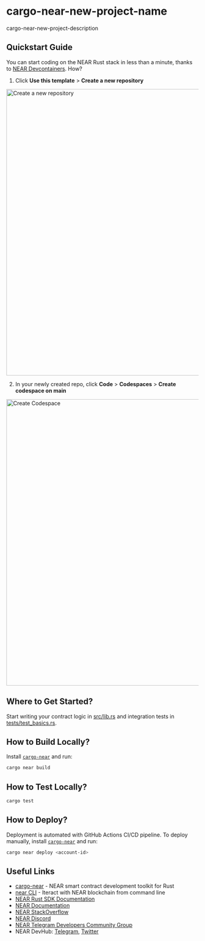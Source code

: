 # cargo-near-new-project-name

cargo-near-new-project-description

## Quickstart Guide

You can start coding on the NEAR Rust stack in less than a minute, thanks to [NEAR Devcontainers](https://github.com/near/near-devcontainers). How?

1. Click **Use this template** > **Create a new repository**

<img width="750" alt="Create a new repository" src="https://github.com/njelich/cargo-near-new-project-template/assets/12912633/d59d89f1-8bc4-42f1-8e0d-842521d87768">

2. In your newly created repo, click **Code** > **Codespaces** > **Create codespace on main**

<img width="750" alt="Create Codespace" src="https://github.com/njelich/cargo-near-new-project-template/assets/12912633/352566cf-2eca-4d42-8232-6136ea8ec9d3">

## Where to Get Started?

Start writing your contract logic in [src/lib.rs](src/lib.rs) and integration tests in [tests/test_basics.rs](tests/test_basics.rs).

## How to Build Locally?

Install [`cargo-near`](https://github.com/near/cargo-near) and run:

```bash
cargo near build
```

## How to Test Locally?

```bash
cargo test
```

## How to Deploy?

Deployment is automated with GitHub Actions CI/CD pipeline.
To deploy manually, install [`cargo-near`](https://github.com/near/cargo-near) and run:

```bash
cargo near deploy <account-id>
```

## Useful Links

- [cargo-near](https://github.com/near/cargo-near) - NEAR smart contract development toolkit for Rust
- [near CLI](https://near.cli.rs) - Iteract with NEAR blockchain from command line
- [NEAR Rust SDK Documentation](https://docs.near.org/sdk/rust/introduction)
- [NEAR Documentation](https://docs.near.org)
- [NEAR StackOverflow](https://stackoverflow.com/questions/tagged/nearprotocol)
- [NEAR Discord](https://near.chat)
- [NEAR Telegram Developers Community Group](https://t.me/neardev)
- NEAR DevHub: [Telegram](https://t.me/neardevhub), [Twitter](https://twitter.com/neardevhub)
